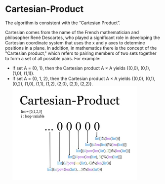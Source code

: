 # Cartesian-Product
The algorithm is consistent with the “Cartesian Product”.

Cartesian comes from the name of the French mathematician and philosopher René Descartes, who played a significant role in developing the Cartesian coordinate system that uses the x and y axes to determine positions in a plane.
In addition, in mathematics there is the concept of the "Cartesian product," which refers to pairing members of two sets together to form a set of all possible pairs. For example:
- If set A = {0, 1}, then the Cartesian product A × A yields {(0,0), (0,1), (1,0), (1,1)}.
- If set A = {0, 1, 2}, then the Cartesian product A × A yields {(0,0), (0,1), (0,2), (1,0), (1,1), (1,2), (2,0), (2,1), (2,2)}.
![ExCartesianProduct](https://github.com/ClusterC/Cartesian-Product/blob/main/Cartesian_Product.jpg)
